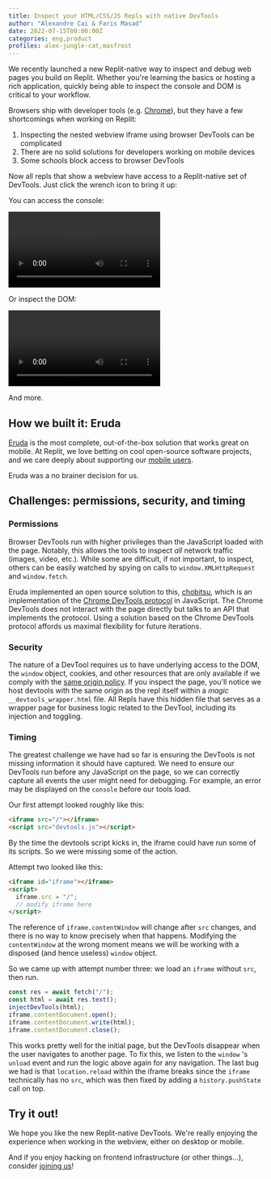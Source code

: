 ```yaml
---
title: Inspect your HTML/CSS/JS Repls with native DevTools
author: "Alexandre Cai & Faris Masad"
date: 2022-07-15T00:00:00Z
categories: eng,product
profiles: alex-jungle-cat,masfrost
---
```


We recently launched a new Replit-native way to inspect and debug web pages you build on Replit. Whether you're learning the basics or hosting a rich application, quickly being able to inspect the console and DOM is critical to your workflow.

Browsers ship with developer tools (e.g. [Chrome](https://developer.chrome.com/docs/devtools/)), but they have a few shortcomings when working on Replit:

1. Inspecting the nested webview iframe using browser DevTools can be complicated
2. There are no solid solutions for developers working on mobile devices
3. Some schools block access to browser DevTools

Now all repls that show a webview have access to a Replit-native set of DevTools. Just click the wrench icon to bring it up:

You can access the console:

<video src="https://blog-images.util.repl.co/devtools/console.webm" controls></video>

Or inspect the DOM:

<video src="https://blog-images.util.repl.co/devtools/inspect-dom.webm" controls></video>

And more.

## How we built it: Eruda

[Eruda](https://github.com/liriliri/eruda) is the most complete, out-of-the-box solution that works great on mobile. At Replit, we love betting on cool open-source software projects, and we care deeply about supporting our [mobile users](https://blog.replit.com/mobile-v2).

Eruda was a no brainer decision for us.

## Challenges: permissions, security, and timing

### Permissions
Browser DevTools run with higher privileges than the JavaScript loaded with the page. Notably, this allows the tools to inspect *all* network traffic (images, video, etc.). While some are difficult, if not important, to inspect, others can be easily watched by spying on calls to `window.XMLHttpRequest` and `window.fetch`. 

Eruda implemented an open source solution to this, [chobitsu](https://github.com/liriliri/chobitsu), which is an implementation of the [Chrome DevTools protocol](https://chromedevtools.github.io/devtools-protocol/) in JavaScript. The Chrome DevTools does not interact with the page directly but talks to an API that implements the protocol. Using a solution based on the Chrome DevTools protocol affords us maximal flexibility for future iterations.

### Security
The nature of a DevTool requires us to have underlying access to the DOM, the `window` object, cookies, and other resources that are only available if we comply with the [same origin policy](https://developer.mozilla.org/en-US/docs/Web/Security/Same-origin_policy). If you inspect the page, you'll notice we host devtools with the same origin as the repl itself within a *magic* `__devtools_wrapper.html` file. All Repls have this hidden file that serves as a wrapper page for business logic related to the DevTool, including its injection and toggling.

### Timing
The greatest challenge we have had so far is ensuring the DevTools is not missing information it should have captured. We need to ensure our DevTools run before any JavaScript on the page, so we can correctly capture all events the user might need for debugging. For example, an error may be displayed on the `console` before our tools load.

Our first attempt looked roughly like this:

```html
<iframe src="/"></iframe>
<script src="devtools.js"></script>
```

By the time the devtools script kicks in, the iframe could have run some of its scripts. So we were missing some of the action.

Attempt two looked like this:
```html
<iframe id="iframe"></iframe>
<script>
  iframe.src = "/";
  // modify iframe here
</script>
```

The reference of `iframe.contentWindow` will change after `src` changes, and there is no way to know precisely when that happens. Modifying the `contentWindow` at the wrong moment means we will be working with a disposed (and hence useless) `window` object.

So we came up with attempt number three: we load an `iframe` without `src`, then run.

```ts
const res = await fetch("/");
const html = await res.text();
injectDevTools(html);
iframe.contentDocument.open();
iframe.contentDocument.write(html);
iframe.contentDocument.close();
```

This works pretty well for the initial page, but the DevTools disappear when the user navigates to another page. To fix this, we listen to the `window` 's `unload` event and run the logic above again for any navigation. The last bug we had is that `location.reload` within the iframe breaks since the `iframe` technically has no `src`, which was then fixed by adding a `history.pushState` call on top.

## Try it out!

We hope you like the new Replit-native DevTools. We're really enjoying the experience when working in the webview, either on desktop or mobile.

And if you enjoy hacking on frontend infrastructure (or other things...), consider [joining us](https://jobs.lever.co/replit/35f0e743-429c-4f60-ba07-8de9bbc8fffc)!
